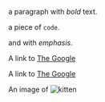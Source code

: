 a paragraph with *bold* text.

a piece of `code`.

and with _emphasis_.

A link to [The Google](https://google.com)

A link to [The Google](https://google.com "google")

An image of ![kitten](https://image.com/cutekitten.jpg)